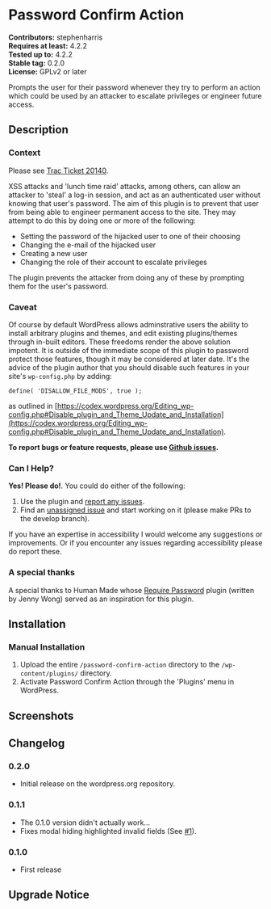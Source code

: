 # Password Confirm Action #
**Contributors:** stephenharris  
**Requires at least:** 4.2.2  
**Tested up to:** 4.2.2  
**Stable tag:** 0.2.0  
**License:** GPLv2 or later  

Prompts the user for their password whenever they try to perform an action which could be used by an attacker to escalate privileges or engineer future access.


## Description ##

### Context ###

Please see [Trac Ticket 20140](https://core.trac.wordpress.org/ticket/20140).

XSS attacks and 'lunch time raid' attacks, among others, can allow an attacker to 'steal' a log-in session, and act as an authenticated user without knowing that user's password. 
The aim of this plugin is to prevent that user from being able to engineer permanent access to the site. They may attempt to do this by doing one or more of the following:
 
 - Setting the password of the hijacked user to one of their choosing
 - Changing the e-mail of the hijacked user
 - Creating a new user 
 - Changing the role of their account to escalate privileges
 
The plugin prevents the attacker from doing any of these by prompting them for the user's password.
 
### Caveat ###
 
Of course by default WordPress allows adminstrative users the ability to install arbitrary plugins and themes, and edit existing plugins/themes through in-built editors. These freedoms
render the above solution impotent. It is outside of the immediate scope of this plugin to password protect those features, though it may be considered at later date. 
It's the advice of the plugin author that you should disable such features in your site's `wp-config.php` by adding:

`
define( 'DISALLOW_FILE_MODS', true );
`

as outlined in [https://codex.wordpress.org/Editing_wp-config.php#Disable_plugin_and_Theme_Update_and_Installation](https://codex.wordpress.org/Editing_wp-config.php#Disable_plugin_and_Theme_Update_and_Installation).


**To report bugs or feature requests, please use [Github issues](http://github.com/stephenharris/password-confirm-action/issues).**

### Can I Help? ###

**Yes! Please do!**. You could do either of the following:

1. Use the plugin and [report any issues](http://github.com/stephenharris/password-confirm-action/issues).
2. Find an [unassigned issue](http://github.com/stephenharris/password-confirm-action/issues) and start working on it (please make PRs to the develop branch).

If you have an expertise in accessibility I would welcome any suggestions or improvements. Or if you encounter any issues regarding accessibility please do report these.   

### A special thanks ###

A special thanks to Human Made whose [Require Password](https://github.com/humanmade/hm-require-password) plugin (written by Jenny Wong) served as an inspiration for this plugin.

## Installation ##

### Manual Installation ###

1. Upload the entire `/password-confirm-action` directory to the `/wp-content/plugins/` directory.
2. Activate Password Confirm Action through the 'Plugins' menu in WordPress.


## Screenshots ##


## Changelog ##

### 0.2.0 ###
* Initial release on the wordpress.org repository.

### 0.1.1 ###
* The 0.1.0 version didn't actually work...
* Fixes modal hiding highlighted invalid fields (See [#1](https://github.com/stephenharris/password-confirm-action/issues/1)).

### 0.1.0 ###
* First release


## Upgrade Notice ##
